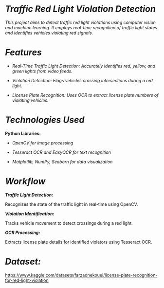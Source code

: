 # _**Traffic Red Light Violation Detection**_

_This project aims to detect traffic red light violations using computer vision and machine learning. It employs real-time recognition of traffic light states and identifies vehicles violating red signals._

# _**Features**_

* _Real-Time Traffic Light Detection: Accurately identifies red, yellow, and green lights from video feeds._

* _Violation Detection: Flags vehicles crossing intersections during a red light._

* _License Plate Recognition: Uses OCR to extract license plate numbers of violating vehicles._

# _**Technologies Used**_

**Python Libraries:**

* _OpenCV for image processing_

* _Tesseract OCR and EasyOCR for text recognition_

* _Matplotlib, NumPy, Seaborn for data visualization_


# _Workflow_

_**Traffic Light Detection:**_

Recognizes the state of the traffic light in real-time using OpenCV.

_**Violation Identification:**_

Tracks vehicle movement to detect crossings during a red light.

_**OCR Processing:**_

Extracts license plate details for identified violators using Tesseract OCR.

# _**Dataset:**_

https://www.kaggle.com/datasets/farzadnekouei/license-plate-recognition-for-red-light-violation


